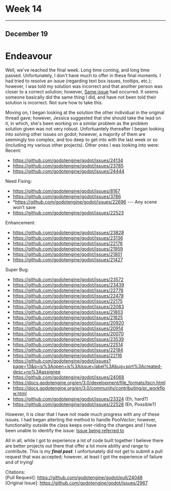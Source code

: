 # Week 14
---

## December 19

# Endeavour

Well, we've reached the final week. Long time coming, and long time passed. Unfortunately, I don't have much to offer in these final moments. I had tried to resolve an issue (regarding text box issues, tooltips, etc.); however, I was told my solution was incorrect and that another person was closer to a correct solution; however, [Same issue](https://github.com/godotengine/godot/pull/24374) had occurred. It seems someone basically did the same thing I did, and have not been told their solution is incorrect. Not sure how to take this.

Moving on, I began looking at the solution the other individual in the original thread gave; however, Jessica suggested that she should take the lead on it, in which, she's been working on a similar problem as the problem solution given was not very robust. Unfortuantely thereafter I began looking into solving other issues on godot; however, a majority of them are seemingly too complex, and too deep to get into with the last week or so (including my various other projects). Other ones I was looking into were:  
Recent:
- https://github.com/godotengine/godot/issues/24134  
- https://github.com/godotengine/godot/issues/23785  
- https://github.com/godotengine/godot/issues/24444  

Need Fixing:  
- https://github.com/godotengine/godot/issues/8167  
- https://github.com/godotengine/godot/issues/3786  
- *https://github.com/godotengine/godot/issues/22696 --- Any scene won't save  
- https://github.com/godotengine/godot/issues/22523  

Enhancement:  
- https://github.com/godotengine/godot/issues/23828  
- https://github.com/godotengine/godot/issues/23136  
- https://github.com/godotengine/godot/issues/22176  
- https://github.com/godotengine/godot/issues/21959  
- https://github.com/godotengine/godot/issues/21801   
- https://github.com/godotengine/godot/issues/21427  

Super Bug:    
- https://github.com/godotengine/godot/issues/23572	  
- https://github.com/godotengine/godot/issues/23439  
- https://github.com/godotengine/godot/issues/22776  
- https://github.com/godotengine/godot/issues/22478  
- https://github.com/godotengine/godot/issues/22175  
- https://github.com/godotengine/godot/issues/22083  
- https://github.com/godotengine/godot/issues/21803  
- https://github.com/godotengine/godot/issues/21625  
- https://github.com/godotengine/godot/issues/20920  
- https://github.com/godotengine/godot/issues/20914  
- https://github.com/godotengine/godot/issues/20070  
- https://github.com/godotengine/godot/issues/23539  
- https://github.com/godotengine/godot/issues/22514  
- https://github.com/godotengine/godot/issues/22184  
- https://github.com/godotengine/godot/issues/22116  
- https://github.com/godotengine/godot/issues?page=13&q=is%3Aopen+is%3Aissue+label%3Abug+sort%3Acreated-desc+no%3Aassignee
- https://github.com/godotengine/godot/issues/24068 
- https://docs.godotengine.org/en/3.0/development/file_formats/tscn.html
- https://docs.godotengine.org/en/3.0/community/contributing/pr_workflow.html   
- https://github.com/godotengine/godot/issues/23324 (Eh, hard?)
- https://github.com/godotengine/godot/issues/22528 (Eh, Possible?)

However, it is clear that I have not made much progress with any of these issues. I had began alterting the method to handle PoolVector; however, functionality outside the class keeps over-riding the changes and I have been unable to identify the issue: [Issue being referred to](https://github.com/godotengine/godot/issues/18328)

All in all, while I got to experience a lot of code built together I believe there are better projects out there that offer a lot more ability and range to contribute. This is my ***final post***. I unfortunately did not get to submit a pull request that was accepted; however, at least I got the experience of failure and of trying!

Citations:   
[Pull Request]: https://github.com/godotengine/godot/pull/24048  
[Original Issue]: https://github.com/godotengine/godot/issues/2967
